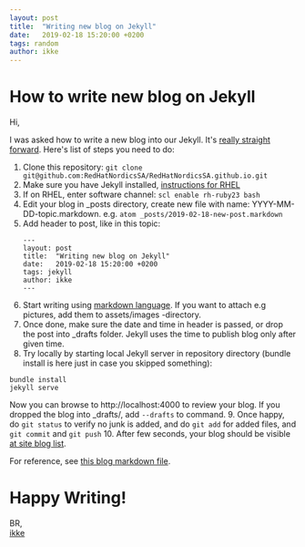 ```yaml
---
layout: post
title:  "Writing new blog on Jekyll"
date:   2019-02-18 15:20:00 +0200
tags: random
author: ikke
---
```


# How to write new blog on Jekyll

Hi,

I was asked how to write a new blog into our Jekyll. It's [really straight forward](https://jekyllrb.com/docs/posts/). Here's list of steps you need to do:

1. Clone this repository: ```git clone git@github.com:RedHatNordicsSA/RedHatNordicsSA.github.io.git```
2. Make sure you have Jekyll installed, [instructions for RHEL](https://redhatnordicssa.github.io/install-jekyll-on-rhel)
3. If on RHEL, enter software channel: ```scl enable rh-ruby23 bash```
4. Edit your blog in \_posts directory, create new file with name:
   YYYY-MM-DD-topic.markdown.
   e.g. ```atom _posts/2019-02-18-new-post.markdown```
5. Add header to post, like in this topic:
   ```
   ---
   layout: post
   title:  "Writing new blog on Jekyll"
   date:   2019-02-18 15:20:00 +0200
   tags: jekyll
   author: ikke
   ---
   ```
6. Start writing using
   [markdown language](https://www.markdownguide.org/basic-syntax/).
   If you want to attach e.g pictures, add them to assets/images -directory.
7. Once done, make sure the date and time in header is passed, or drop the post
   into \_drafts folder. Jekyll uses the time to publish blog only after given
   time.
8. Try locally by starting local Jekyll server in repository directory
   (bundle install is here just in case you skipped something):
  ```
  bundle install
  jekyll serve
  ```
  Now you can browse to http://localhost:4000 to review your blog. If you
  dropped the blog into \_drafts/, add ```--drafts``` to command.
9. Once happy, do ```git status``` to verify no junk is added, and do
   ```git add``` for added files, and ```git commit``` and ```git push```
10. After few seconds, your blog should be visible
    [at site blog list](https://redhatnordicssa.github.io/blogs/).

For reference, see [this blog markdown file](https://raw.githubusercontent.com/RedHatNordicsSA/RedHatNordicsSA.github.io/master/_posts/2019-02-18-new-post.markdown).

# Happy Writing!

BR,  
[ikke](https://twitter.com/ikkeT)
